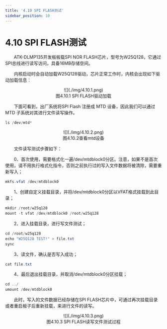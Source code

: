 ```yaml
---
title: '4.10 SPI FLASH测试'
sidebar_position: 10
---
```


# 4.10 SPI FLASH测试

&emsp;&emsp;ATK-DLMP135开发板板载SPI NOR FLASH芯片，型号为W25Q128，它通过SPI总线进行读写访问，具备16MB存储空间。

&emsp;&emsp;内核启动时会自动加载W25Q128驱动，芯片正常工作时，内核会出现如下驱动加载信息：

<center>
![](./img/4.10.1.png)<br />
图4.10.1 SPI FLASH驱动加载
</center>

&emsp;&emsp;下面可看到，出厂系统将SPI Flash 注册成 MTD 设备，因此我们可以通过MTD 子系统对其进行文件读写操作。

```c#
ls /dev/mtd*
```

<center>
![](./img/4.10.2.png)<br />
图4.10.2查看mtd设备
</center>

&emsp;&emsp;文件读写测试步骤如下：

&emsp;&emsp;0、首次使用，需要格式化一遍/dev/mtdblock0分区。注意，如果不是首次使用，请不用执行格式化指令，否则之前执行过的写入文件数据将被清除，需要重新写入；

```c#
mkfs.vfat /dev/mtdblock0
```

&emsp;&emsp;1、创建自定义挂载目录，并将/dev/mtdblock0分区以VFAT格式挂载到此目录；

```c#
mkdir /root/w25q128
mount -t vfat /dev/mtdblock0 /root/w25q128
```

&emsp;&emsp;2、进入挂载目录，进行写文件测试；

```c#
cd /root/w25q128
echo "W25Q128 TEST!" > file.txt
sync
```

&emsp;&emsp;3、读文件，确认是否写入成功；

```c#
cat file.txt
```

&emsp;&emsp;4、最后退出挂载目录，并取消/dev/mtdblock0分区挂载；

```c#
cd ../
umount /dev/mtdblock0
```

&emsp;&emsp;此时，写入的文件数据已经存储在SPI FLASH芯片中，可通过再次挂载目录或者重启板子后重新挂载，来进行文件的读写。

<center>
![](./img/4.10.3.png)<br />
图4.10.3 SPI FLASH读写文件测试过程
</center>











